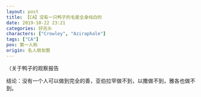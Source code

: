 ```yaml
---
layout: post
title: 【CA】没有一只鸭子的毛是全身纯白的
date: 2019-10-22 23:21
categories: 好兆头
characters: ["Crowley", "Aziraphale"]
tags: ["CA"]
pov: 第一人称
origin: 名人朋友圈
---
```


（关于鸭子的观察报告

结论：没有一个人可以做到完全的善，亚伯拉罕做不到，以撒做不到，雅各也做不到。
